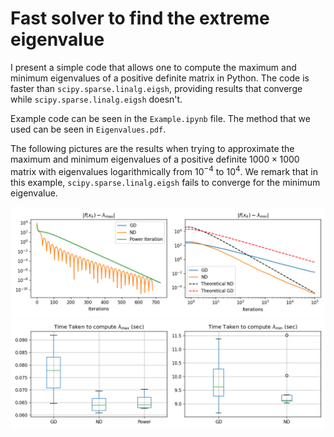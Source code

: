 # Fast solver to find the extreme eigenvalue
I present a simple code that allows one to compute the maximum and minimum eigenvalues of a positive definite matrix in Python.
The code is faster than `scipy.sparse.linalg.eigsh`, providing results that converge while `scipy.sparse.linalg.eigsh` doesn't.

Example code can be seen in the `Example.ipynb` file. The method that we used can be seen in `Eigenvalues.pdf`.

The following pictures are the results when trying to approximate the maximum and minimum eigenvalues of a positive definite $1000\times 1000$ matrix
with eigenvalues logarithmically from $10^{-4}$ to $10^4$. We remark that in this example, `scipy.sparse.linalg.eigsh` fails to converge
for the minimum eigenvalue.

![alt text](https://github.com/infamoussoap/EigenvalueSolvers/blob/main/convergence.png)
![alt text](https://github.com/infamoussoap/EigenvalueSolvers/blob/main/time_taken.png)